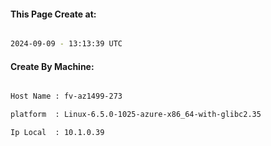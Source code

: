 
   
#### This Page Create at:

```bash

2024-09-09 - 13:13:39 UTC

```

#### Create By Machine:

```bash

Host Name : fv-az1499-273

platform  : Linux-6.5.0-1025-azure-x86_64-with-glibc2.35

Ip Local  : 10.1.0.39

```

